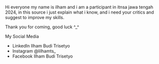 Hi everyone my name is ilham and i am a participant in itnsa jawa tengah 2024, in this source i just explain what i know, and i need your critics and suggest to improve my skills.

Thank you for coming, good luck ^_^

My Social Media
- LinkedIn Ilham Budi Trisetyo
- Instagram @lilhamts_
- Facebook Ilham Budi Trisetyo
